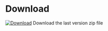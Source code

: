 # Download

[![Download](http://i60.tinypic.com/140lpom.jpg)](https://github.com/cgarciagl/Yupii/archive/master.zip)
Download the last version zip file
